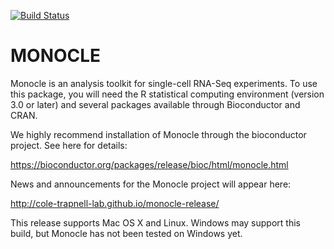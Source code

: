 [![Build Status](https://travis-ci.com/cole-trapnell-lab/monocle-release.svg?branch=master)](https://travis-ci.com/cole-trapnell-lab/monocle-release)

MONOCLE
=======================

Monocle is an analysis toolkit for single-cell RNA-Seq experiments.  To use this package, you 
will need the R statistical computing environment (version 3.0 or later)
and several packages available through Bioconductor and CRAN.

We highly recommend installation of Monocle through the bioconductor project. 
See here for details:

https://bioconductor.org/packages/release/bioc/html/monocle.html

News and announcements for the Monocle project will appear here:

http://cole-trapnell-lab.github.io/monocle-release/

This release supports Mac OS X and Linux. Windows may support this 
build, but Monocle has not been tested on Windows yet.
